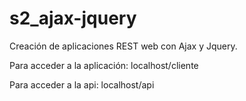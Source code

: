 # s2_ajax-jquery
Creación de aplicaciones REST web con Ajax y Jquery.

Para acceder a la aplicación:
localhost/cliente

Para acceder a la api:
localhost/api
